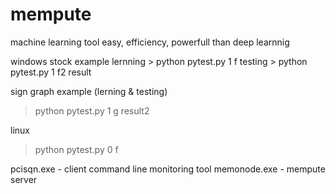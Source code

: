 # mempute
machine learning tool easy, efficiency, powerfull than deep learnnig

windows
  stock example
    lernning
      > python pytest.py 1 f
    testing 
      > python pytest.py 1 f2 result
      
  sign graph example (lerning & testing)
  > python pytest.py 1 g result2
  
linux 
  > python pytest.py 0 f
  
pcisqn.exe - client command line monitoring tool
memonode.exe - mempute server
